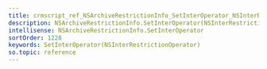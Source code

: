 ```yaml
---
title: crmscript_ref_NSArchiveRestrictionInfo_SetInterOperator_NSInterRestrictionOperator_p_0
description: NSArchiveRestrictionInfo.SetInterOperator(NSInterRestrictionOperator p_0)
intellisense: NSArchiveRestrictionInfo.SetInterOperator
sortOrder: 1228
keywords: SetInterOperator(NSInterRestrictionOperator)
so.topic: reference
---
```





